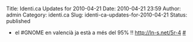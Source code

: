 Title: Identi.ca Updates for 2010-04-21
Date: 2010-04-21 23:59
Author: admin
Category: identi.ca
Slug: identi-ca-updates-for-2010-04-21
Status: published

- el \#GNOME en valencià ja està a més del 95% !! <a href="http://ln-s.net/5r-4" rel="nofollow">http://ln-s.net/5r-4</a> [\#](http://identi.ca/notice/29450872)
